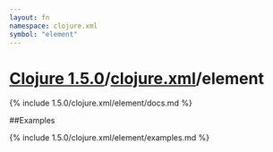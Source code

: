 ```yaml
---
layout: fn
namespace: clojure.xml
symbol: "element"
---
```


# [Clojure 1.5.0](../../)/[clojure.xml](../)/element

{% include 1.5.0/clojure.xml/element/docs.md %}

##Examples

{% include 1.5.0/clojure.xml/element/examples.md %}

